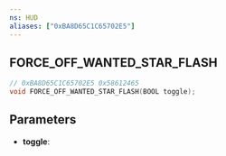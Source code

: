 ```yaml
---
ns: HUD
aliases: ["0xBA8D65C1C65702E5"]
---
```

## FORCE_OFF_WANTED_STAR_FLASH

```c
// 0xBA8D65C1C65702E5 0x58612465
void FORCE_OFF_WANTED_STAR_FLASH(BOOL toggle);
```

## Parameters
* **toggle**: 

